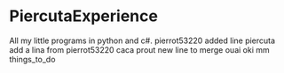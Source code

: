 # PiercutaExperience
All my little programs in python and c#.
pierrot53220 added line
piercuta add a lina
from pierrot53220
caca prout
new line to merge
ouai
oki
mm
things_to_do